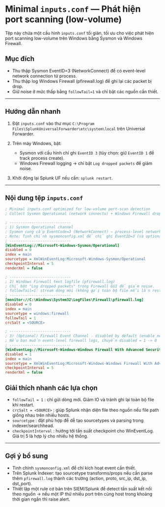 # Minimal `inputs.conf` — Phát hiện port scanning (low-volume)

Tệp này chứa một cấu hình `inputs.conf` tối giản, tối ưu cho việc phát hiện port scanning low-volume trên Windows bằng Sysmon và Windows Firewall.

## Mục đích

* Thu thập Sysmon EventID=3 (NetworkConnect) để có event-level network connection từ process.
* Thu thập log Windows Firewall (pfirewall.log) để ghi lại các packet bị drop.
* Giữ noise ở mức thấp bằng `followTail=1` và chỉ bật các nguồn cần thiết.

---

## Hướng dẫn nhanh

1. Đặt `inputs.conf` vào thư mục `C:\Program Files\SplunkUniversalForwarder\etc\system\local` trên Universal Forwarder.
2. Trên máy Windows, bật:

   * Sysmon với cấu hình chỉ ghi `EventID 3` (tùy chọn: giữ `EventID 1` để track process create).
   * Windows Firewall logging -> chỉ bật `Log dropped packets` để giảm noise.
3. Khởi động lại Splunk UF nếu cần: `splunk restart`.

---

## Nội dung tệp `inputs.conf`

```ini
; Minimal inputs.conf optimized for low-volume port-scan detection
; Collect Sysmon Operational (network connects) + Windows Firewall dropped log

; ----------------------------
; 1) Sysmon Operational channel
; Sysmon cung cấp EventCode=3 (NetworkConnect) — process-level network events
; Note: Tinh chỉnh sysmonconfig.xml để chỉ ghi EventID=3 (và optional EventID=1)
; ----------------------------
[WinEventLog://Microsoft-Windows-Sysmon/Operational]
disabled = 0
index = main
sourcetype = XmlWinEventLog:Microsoft-Windows-Sysmon/Operational
checkpointInterval = 5
renderXml = false

; ----------------------------
; 2) Windows Firewall text logfile (pfirewall.log)
; Chỉ bật "Log dropped packets" trong Firewall GUI để giảm noise.
; followTail=1: stream dòng mới (không gửi toàn bộ file mỗi lần restart)
; ----------------------------
[monitor://C:\Windows\System32\LogFiles\Firewall\pfirewall.log]
disabled = 0
index = main
sourcetype = windows:firewall
followTail = 1
crcSalt = <SOURCE>

; ----------------------------
; 3) (Optional) Firewall Event Channel - disabled by default (enable nếu cần)
; Nếu bạn muốn event-level firewall logs, chuyển disabled = 1 -> 0
; ----------------------------
[WinEventLog://Microsoft-Windows-Windows Firewall With Advanced Security/Firewall]
disabled = 1
index = main
sourcetype = XmlWinEventLog:Microsoft-Windows-Windows Firewall With Advanced Security/Firewall
checkpointInterval = 5
renderXml = false
```

## Giải thích nhanh các lựa chọn

* `followTail = 1` : chỉ gửi dòng mới. Giảm IO và tránh ghi lại toàn bộ file khi restart.
* `crcSalt = <SOURCE>` : giúp Splunk nhận diện file theo nguồn nếu file path giống nhau trên nhiều hosts.
* `sourcetype` : đặt phù hợp để dễ tạo sourcetypes và parsing trong indexer/searchhead.
* `checkpointInterval` : hướng tới tần suất checkpoint cho WinEventLog. Giá trị 5 là hợp lý cho nhiều hệ thống.

---

## Gợi ý bổ sung

* Tinh chỉnh `sysmonconfig.xml` để chỉ kích hoạt event cần thiết.
* Trên Splunk Indexer: tạo sourcetype transforms/props nếu cần parse thêm `pfirewall.log` thành các trường (action, proto, src_ip, dst_ip, dst_port).
* Thiết lập một rule cơ bản trên SIEM/Splunk để detect tần suất kết nối theo nguồn -> nếu một IP thử nhiều port trên cùng host trong khoảng thời gian ngắn thì raise alert.

